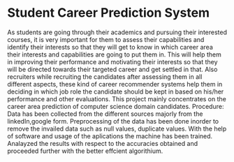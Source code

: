# Student Career Prediction System
As students are going through their academics and pursuing their interested courses, it is very important for them to assess their capabilities and identify their interests so that they will get to know in which career area their interests and capabilities are going to put them in. This will help them in improving their performance and motivating their interests so that they will be directed towards their targeted career and get settled in that. Also recruiters while recruiting the candidates after assessing them in all different aspects, these kind of career recommender systems help them in deciding in which job role the candidate should be kept in based on his/her performance and other evaluations. This project mainly concentrates on the career area prediction of computer science domain candidates.
Procedure:
Data has been collected from the different sources majorly from the linkedIn,google form. 
Preprocessing of the data has been done inorder to remove the invailed data such as null values, duplicate values.
With the help of software and usage of the aplications the machine has been trained.
Analayzed the results with respect to the accuracies obtained and proceeded further with the better effcient algorithium.
